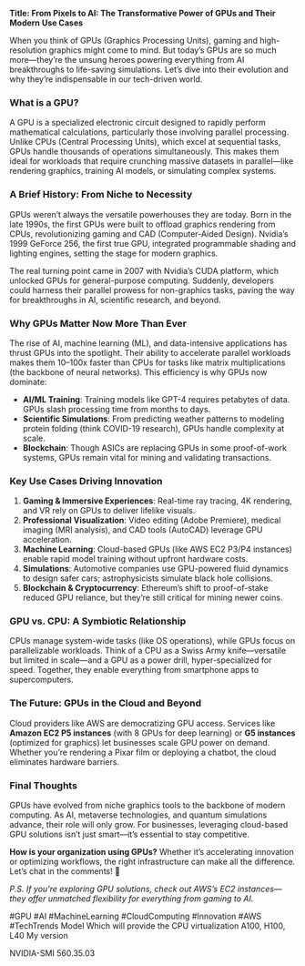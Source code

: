 **Title: From Pixels to AI: The Transformative Power of GPUs and Their Modern Use Cases**  

When you think of GPUs (Graphics Processing Units), gaming and high-resolution graphics might come to mind. But today’s GPUs are so much more—they’re the unsung heroes powering everything from AI breakthroughs to life-saving simulations. Let’s dive into their evolution and why they’re indispensable in our tech-driven world.  

### **What is a GPU?**  
A GPU is a specialized electronic circuit designed to rapidly perform mathematical calculations, particularly those involving parallel processing. Unlike CPUs (Central Processing Units), which excel at sequential tasks, GPUs handle thousands of operations simultaneously. This makes them ideal for workloads that require crunching massive datasets in parallel—like rendering graphics, training AI models, or simulating complex systems.  

### **A Brief History: From Niche to Necessity**  
GPUs weren’t always the versatile powerhouses they are today. Born in the late 1990s, the first GPUs were built to offload graphics rendering from CPUs, revolutionizing gaming and CAD (Computer-Aided Design). Nvidia’s 1999 GeForce 256, the first true GPU, integrated programmable shading and lighting engines, setting the stage for modern graphics.  

The real turning point came in 2007 with Nvidia’s CUDA platform, which unlocked GPUs for general-purpose computing. Suddenly, developers could harness their parallel prowess for non-graphics tasks, paving the way for breakthroughs in AI, scientific research, and beyond.  

### **Why GPUs Matter Now More Than Ever**  
The rise of AI, machine learning (ML), and data-intensive applications has thrust GPUs into the spotlight. Their ability to accelerate parallel workloads makes them 10–100x faster than CPUs for tasks like matrix multiplications (the backbone of neural networks). This efficiency is why GPUs now dominate:  
- **AI/ML Training**: Training models like GPT-4 requires petabytes of data. GPUs slash processing time from months to days.  
- **Scientific Simulations**: From predicting weather patterns to modeling protein folding (think COVID-19 research), GPUs handle complexity at scale.  
- **Blockchain**: Though ASICs are replacing GPUs in some proof-of-work systems, GPUs remain vital for mining and validating transactions.  

### **Key Use Cases Driving Innovation**  
1. **Gaming & Immersive Experiences**: Real-time ray tracing, 4K rendering, and VR rely on GPUs to deliver lifelike visuals.  
2. **Professional Visualization**: Video editing (Adobe Premiere), medical imaging (MRI analysis), and CAD tools (AutoCAD) leverage GPU acceleration.  
3. **Machine Learning**: Cloud-based GPUs (like AWS EC2 P3/P4 instances) enable rapid model training without upfront hardware costs.  
4. **Simulations**: Automotive companies use GPU-powered fluid dynamics to design safer cars; astrophysicists simulate black hole collisions.  
5. **Blockchain & Cryptocurrency**: Ethereum’s shift to proof-of-stake reduced GPU reliance, but they’re still critical for mining newer coins.  

### **GPU vs. CPU: A Symbiotic Relationship**  
CPUs manage system-wide tasks (like OS operations), while GPUs focus on parallelizable workloads. Think of a CPU as a Swiss Army knife—versatile but limited in scale—and a GPU as a power drill, hyper-specialized for speed. Together, they enable everything from smartphone apps to supercomputers.  

### **The Future: GPUs in the Cloud and Beyond**  
Cloud providers like AWS are democratizing GPU access. Services like **Amazon EC2 P5 instances** (with 8 GPUs for deep learning) or **G5 instances** (optimized for graphics) let businesses scale GPU power on demand. Whether you’re rendering a Pixar film or deploying a chatbot, the cloud eliminates hardware barriers.  

### **Final Thoughts**  
GPUs have evolved from niche graphics tools to the backbone of modern computing. As AI, metaverse technologies, and quantum simulations advance, their role will only grow. For businesses, leveraging cloud-based GPU solutions isn’t just smart—it’s essential to stay competitive.  

**How is your organization using GPUs?** Whether it’s accelerating innovation or optimizing workflows, the right infrastructure can make all the difference. Let’s chat in the comments! 🚀  

*P.S. If you’re exploring GPU solutions, check out AWS’s EC2 instances—they offer unmatched flexibility for everything from gaming to AI.*  

#GPU #AI #MachineLearning #CloudComputing #Innovation #AWS #TechTrends
Model Which will provide the CPU virtualization
A100, H100, L40
My version

NVIDIA-SMI 560.35.03
